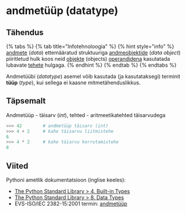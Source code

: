 # andmetüüp \(datatype\)

## Tähendus

{% tabs %}
{% tab title="Infotehnoloogia" %}
{% hint style="info" %}
[andmete](andmed-data.md) \(_data_\) ettemääratud struktuuriga [andmeobjektide](andmeobjekt-data-object.md) \(_data object_\) piiritletud hulk koos neid [objekte](objekt-object.md) \(objects\) [operandidena](operand-operand.md) kasutatada lubavate [tehete](tehe-operation.md) hulgaga.
{% endhint %}
{% endtab %}
{% endtabs %}

Andmetüübi \(_datatype_\) asemel võib kasutada \(ja kasutataksegi\) terminit **tüüp** \(_type_\), kui sellega ei kaasne mitmetähenduslikkus.

## Täpsemalt

Andmetüüp - täisarv \(_int_\), tehted - aritmeetikatehted täisarvudega 

```python
>>> 42        # andmetüüp täisarv (int)
>>> 4 + 2     # kahe täisarvu liitmistehe
6
>>> 4 * 2     # kahe täiarvu korrutamistehe
8
```

## Viited

Pythoni ametlik dokumentatsioon \(inglise keeles\):

* [The Python Standard Library &gt; 4. Built-in Types](https://docs.python.org/3/library/stdtypes.html#built-in-types)
* [The Python Standard Library &gt; 8. Data Types](https://docs.python.org/3/library/datatypes.html#data-types)
* EVS-ISO/IEC 2382-15:2001 termin: [andmetüüp](http://www.eki.ee/dict/its/index.cgi?Q=D329BB60-6C03-1014-88DC-FC5F0DBED45A&F=GUID&C01=1&C02=0&C10=1)

